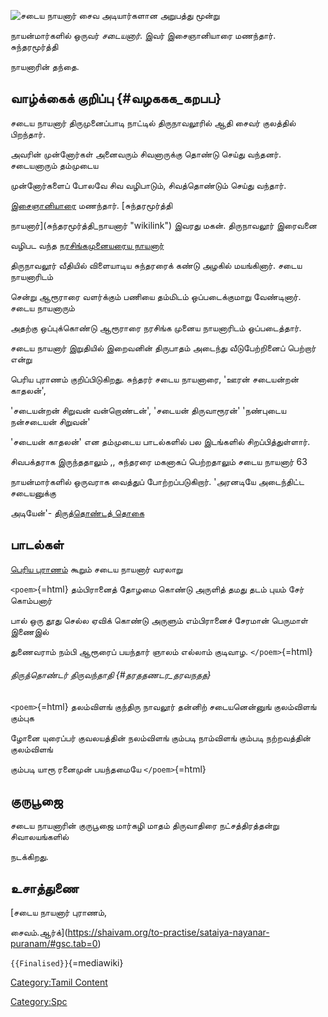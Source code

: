 ![சடைய நாயனார்](Sadaya.jpg "சடைய நாயனார்") சைவ அடியார்களான அறுபத்து மூன்று
நாயன்மார்களில் ஒருவர் *சடையனார்*. இவர் இசைஞானியாரை மணந்தார். சுந்தரமூர்த்தி
நாயனாரின் தந்தை.

## வாழ்க்கைக் குறிப்பு {#வழககக_கறபப}

சடைய நாயனார் திருமுனைப்பாடி நாட்டில் திருநாவலூரில் ஆதி சைவர் குலத்தில் பிறந்தார்.
அவரின் முன்னோர்கள் அனைவரும் சிவனாருக்கு தொண்டு செய்து வந்தனர். சடையனாரும் தம்முடைய
முன்னோர்களைப் போலவே சிவ வழிபாடும், சிவத்தொண்டும் செய்து வந்தார்.

[இசைஞானியாரை](இசைஞானியார் "wikilink") மணந்தார். [சுந்தரமூர்த்தி
நாயனார்](சுந்தரமூர்த்தி_நாயனார் "wikilink") இவரது மகன். திருநாவலூர் இரைவனை
வழிபட வந்த [நரசிங்கமுனையரைய நாயனார்](நரசிங்க_முனையரைய_நாயனார் "wikilink")
திருநாவலூர் வீதியில் விளையாடிய சுந்தரரைக் கண்டு அழகில் மயங்கினார். சடைய நாயனாரிடம்
சென்று ஆரூராரை வளர்க்கும் பணியை தம்மிடம் ஒப்படைக்குமாறு வேண்டினார். சடைய நாயனாரும்
அதற்கு ஒப்புக்கொண்டு ஆரூராரை நரசிங்க முனைய நாயனாரிடம் ஒப்படைத்தார்.

சடைய நாயனார் இறுதியில் இறைவனின் திருபாதம் அடைந்து வீடுபேற்றினைப் பெற்றார் என்று
பெரிய புராணம் குறிப்பிடுகிறது. சுந்தரர் சடைய நாயனாரை, 'ஊரன் சடையன்றன் காதலன்',
'சடையன்றன் சிறுவன் வன்றொண்டன்', 'சடையன் திருவாரூரன்' 'நண்புடைய நன்சடையன் சிறுவன்'
'சடையன் காதலன்' என தம்முடைய பாடல்களில் பல இடங்களில் சிறப்பித்துள்ளார்.

சிவபக்தராக இருந்ததாலும் ,, சுந்தரரை மகனாகப் பெற்றதாலும் சடைய நாயனார் 63
நாயன்மார்களில் ஒருவராக வைத்துப் போற்றப்படுகிறார். 'அரனடியே அடைந்திட்ட சடையனுக்கு
அடியேன்'- [திருத்தொண்டத் தொகை](திருத்தொண்டத்_தொகை "wikilink")

## பாடல்கள்

[பெரிய புராணம்](பெரிய_புராணம் "wikilink") கூறும் சடைய நாயனார் வரலாறு
`<poem>`{=html} தம்பிரானைத் தோழமை கொண்டு அருளித் தமது தடம் புயம் சேர் கொம்பனார்
பால் ஒரு தூது செல்ல ஏவிக் கொண்டு அருளும் எம்பிரானைச் சேரமான் பெருமாள் இணைஇல்
துணைவராம் நம்பி ஆரூரைப் பயந்தார் ஞாலம் எல்லாம் குடிவாழ. `</poem>`{=html}

###### திருத்தொண்டர் திருவந்தாதி {#தரததணடர_தரவநதத}

`<poem>`{=html} தலம்விளங் குந்திரு நாவலூர் தன்னிற் சடையனென்னுங் குலம்விளங் கும்புக
ழோனை யுரைப்பர் குவலயத்தின் நலம்விளங் கும்படி நாம்விளங் கும்படி நற்றவத்தின் குலம்விளங்
கும்படி யாரூ ரனைமுன் பயந்தமையே `</poem>`{=html}

## குருபூஜை

சடைய நாயனாரின் குருபூஜை மார்கழி மாதம் திருவாதிரை நட்சத்திரத்தன்று சிவாலயங்களில்
நடக்கிறது.

## உசாத்துணை

[சடைய நாயனார் புராணம்,
சைவம்.ஆர்க்](https://shaivam.org/to-practise/sataiya-nayanar-puranam/#gsc.tab=0)
`{{Finalised}}`{=mediawiki}

[Category:Tamil Content](Category:Tamil_Content "wikilink")
[Category:Spc](Category:Spc "wikilink")
